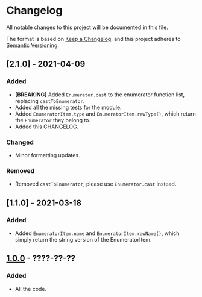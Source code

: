 # Changelog
All notable changes to this project will be documented in this file.

The format is based on [Keep a Changelog](https://keepachangelog.com/en/1.0.0/),
and this project adheres to [Semantic Versioning](https://semver.org/spec/v2.0.0.html).

## [2.1.0] - 2021-04-09
### Added
- **[BREAKING]** Added `Enumerator.cast` to the enumerator function list, replacing `castToEnumerator`.
- Added all the missing tests for the module.
- Added `EnumeratorItem.type` and `EnumeratorItem.rawType()`, which return the `Enumerator` they belong to.
- Added this CHANGELOG.

### Changed
- Minor formatting updates.

### Removed
- Removed `castToEnumerator`, please use `Enumerator.cast` instead.

## [1.1.0] - 2021-03-18
### Added
- Added `EnumeratorItem.name` and `EnumeratorItem.rawName()`, which simply return the string version of the EnumeratorItem.

## [1.0.0] - ????-??-??
### Added
- All the code.

[1.0.0]: https://github.com/howmanysmall/enumerator/releases/tag/1.0.0